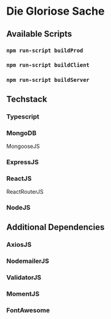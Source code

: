 # Die Gloriose Sache

## Available Scripts

### `npm run-script buildProd`

### `npm run-script buildClient`

### `npm run-script buildServer`

## Techstack

### Typescript
### MongoDB
  MongooseJS
### ExpressJS
### ReactJS
  ReactRouterJS
### NodeJS

## Additional Dependencies

### AxiosJS
### NodemailerJS
### ValidatorJS
### MomentJS
### FontAwesome
